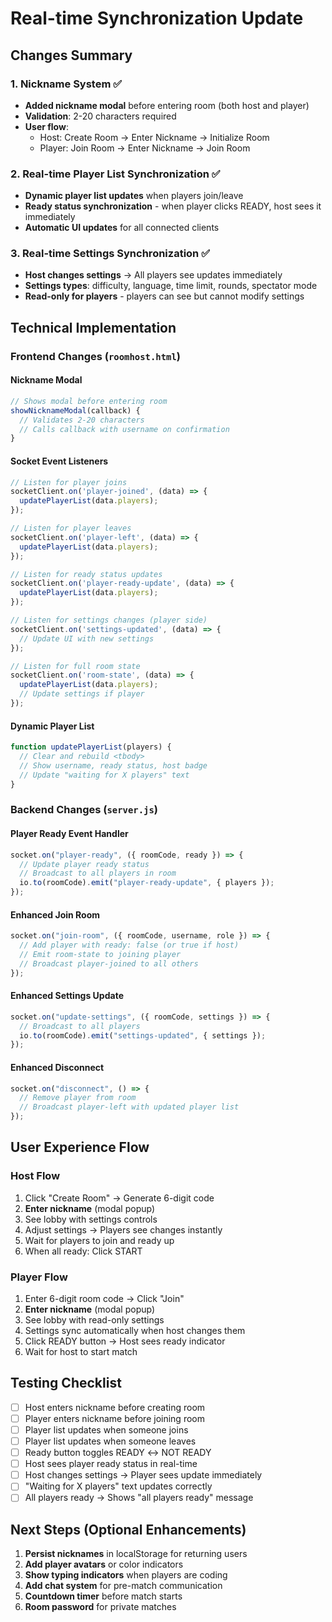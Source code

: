 # Real-time Synchronization Update

## Changes Summary

### 1. Nickname System ✅
- **Added nickname modal** before entering room (both host and player)
- **Validation**: 2-20 characters required
- **User flow**: 
  - Host: Create Room → Enter Nickname → Initialize Room
  - Player: Join Room → Enter Nickname → Join Room

### 2. Real-time Player List Synchronization ✅
- **Dynamic player list updates** when players join/leave
- **Ready status synchronization** - when player clicks READY, host sees it immediately
- **Automatic UI updates** for all connected clients

### 3. Real-time Settings Synchronization ✅
- **Host changes settings** → All players see updates immediately
- **Settings types**: difficulty, language, time limit, rounds, spectator mode
- **Read-only for players** - players can see but cannot modify settings

## Technical Implementation

### Frontend Changes (`roomhost.html`)

#### Nickname Modal
```javascript
// Shows modal before entering room
showNicknameModal(callback) {
  // Validates 2-20 characters
  // Calls callback with username on confirmation
}
```

#### Socket Event Listeners
```javascript
// Listen for player joins
socketClient.on('player-joined', (data) => {
  updatePlayerList(data.players);
});

// Listen for player leaves
socketClient.on('player-left', (data) => {
  updatePlayerList(data.players);
});

// Listen for ready status updates
socketClient.on('player-ready-update', (data) => {
  updatePlayerList(data.players);
});

// Listen for settings changes (player side)
socketClient.on('settings-updated', (data) => {
  // Update UI with new settings
});

// Listen for full room state
socketClient.on('room-state', (data) => {
  updatePlayerList(data.players);
  // Update settings if player
});
```

#### Dynamic Player List
```javascript
function updatePlayerList(players) {
  // Clear and rebuild <tbody>
  // Show username, ready status, host badge
  // Update "waiting for X players" text
}
```

### Backend Changes (`server.js`)

#### Player Ready Event Handler
```javascript
socket.on("player-ready", ({ roomCode, ready }) => {
  // Update player ready status
  // Broadcast to all players in room
  io.to(roomCode).emit("player-ready-update", { players });
});
```

#### Enhanced Join Room
```javascript
socket.on("join-room", ({ roomCode, username, role }) => {
  // Add player with ready: false (or true if host)
  // Emit room-state to joining player
  // Broadcast player-joined to all others
});
```

#### Enhanced Settings Update
```javascript
socket.on("update-settings", ({ roomCode, settings }) => {
  // Broadcast to all players
  io.to(roomCode).emit("settings-updated", { settings });
});
```

#### Enhanced Disconnect
```javascript
socket.on("disconnect", () => {
  // Remove player from room
  // Broadcast player-left with updated player list
});
```

## User Experience Flow

### Host Flow
1. Click "Create Room" → Generate 6-digit code
2. **Enter nickname** (modal popup)
3. See lobby with settings controls
4. Adjust settings → Players see changes instantly
5. Wait for players to join and ready up
6. When all ready: Click START

### Player Flow
1. Enter 6-digit room code → Click "Join"
2. **Enter nickname** (modal popup)
3. See lobby with read-only settings
4. Settings sync automatically when host changes them
5. Click READY button → Host sees ready indicator
6. Wait for host to start match

## Testing Checklist

- [ ] Host enters nickname before creating room
- [ ] Player enters nickname before joining room
- [ ] Player list updates when someone joins
- [ ] Player list updates when someone leaves
- [ ] Ready button toggles READY ↔ NOT READY
- [ ] Host sees player ready status in real-time
- [ ] Host changes settings → Player sees update immediately
- [ ] "Waiting for X players" text updates correctly
- [ ] All players ready → Shows "all players ready" message

## Next Steps (Optional Enhancements)

1. **Persist nicknames** in localStorage for returning users
2. **Add player avatars** or color indicators
3. **Show typing indicators** when players are coding
4. **Add chat system** for pre-match communication
5. **Countdown timer** before match starts
6. **Room password** for private matches
